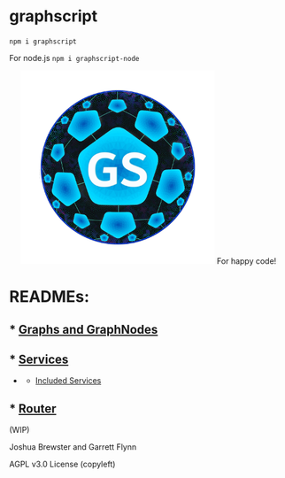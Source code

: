 
# graphscript

`npm i graphscript`

For node.js
`npm i graphscript-node`

<div style="text-align:center;display:block;">
<img src="gs_logo_min.png"  width=350px height=350px>
For happy code!
</div>

# READMEs:

## * [Graphs and GraphNodes](./docs/Graph.md)
## * [Services](./docs/Service.md)
   * * [Included Services](https://github.com/brainsatplay/graphscript/blob/master/docs/Service.md#included-services)
## * [Router](./docs//Router.md)

(WIP)

Joshua Brewster and Garrett Flynn

AGPL v3.0 License (copyleft)
